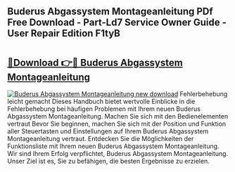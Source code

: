 ## Buderus Abgassystem Montageanleitung PDf Free Download - Part-Ld7 Service Owner Guide - User Repair Edition F1tyB

# <h2><a href="http://df82e4.blite.top/?on=Buderus+Abgassystem+Montageanleitung">🔗Download 👉🔴 Buderus Abgassystem Montageanleitung</a></h2>

[![Buderus Abgassystem Montageanleitung new download](https://i.imgur.com/lujVjoI.png)](http://df82e4.blite.top/?on=Buderus+Abgassystem+Montageanleitung)
Fehlerbehebung leicht gemacht Dieses Handbuch bietet wertvolle Einblicke in die Fehlerbehebung bei häufigen Problemen mit Ihrem neuen Buderus Abgassystem Montageanleitung. Machen Sie sich mit den Bedienelementen vertraut Bevor Sie beginnen, machen Sie sich mit der Position und Funktion aller Steuertasten und Einstellungen auf Ihrem Buderus Abgassystem Montageanleitung vertraut. Entdecken Sie die Möglichkeiten der Funktionsliste mit Ihrem neuen Buderus Abgassystem Montageanleitung. Wir sind Ihrem Erfolg verpflichtet, Buderus Abgassystem Montageanleitung. Unser Ziel ist es, Sie zu befähigen, die besten Ergebnisse zu erzielen.
